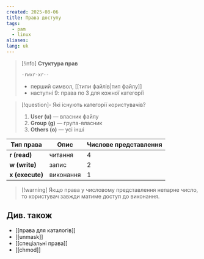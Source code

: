 ```yaml
---
created: 2025-08-06
title: Права доступу
tags:
  - pam
  - linux
aliases: 
lang: uk
---
```

> [!info] **Стуктура прав**
> ```bash
> -rwxr-xr--
> ```
> - перший символ, [[типи файлів|тип файлу]]
> - наступні 9: права по 3 для кожної категорії

> [!question]- Які існують категорії користувачів?
> 1. **User (u)** — власник файлу
> 2. **Group (g)** — група-власник
> 3. **Others (o)** — усі інші

| Тип права       | Опис      | Числове представлення |
| --------------- | --------- | --------------------- |
| **r (read)**    | читання   | 4                     |
| **w (write)**   | запис     | 2                     |
| **x (execute)** | виконання | 1                     |

> [!warning] Якщо права у числовому представлення непарне число, то користувач завжди матиме доступ до виконання.

## Див. також

- [[права для каталогів]]
- [[unmask]]
- [[спеціальні права]]
- [[chmod]]